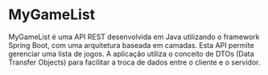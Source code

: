 # MyGameList

MyGameList é uma API REST desenvolvida em Java utilizando o framework Spring Boot, com uma arquitetura baseada em camadas. Esta API permite gerenciar uma lista de jogos. A aplicação utiliza o conceito de DTOs (Data Transfer Objects) para facilitar a troca de dados entre o cliente e o servidor.
